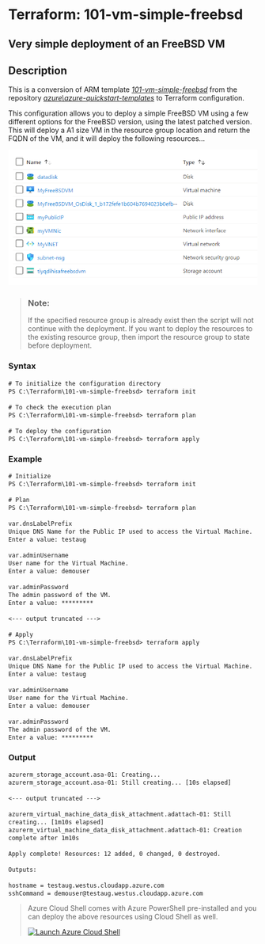 # Terraform: 101-vm-simple-freebsd
## Very simple deployment of an FreeBSD VM
## Description 

This is a conversion of ARM template *[101-vm-simple-freebsd](https://github.com/Azure/azure-quickstart-templates/tree/master/101-vm-simple-freebsd)* from the repository *[azure\azure-quickstart-templates](https://github.com/Azure/azure-quickstart-templates)* to Terraform configuration.

This configuration allows you to deploy a simple FreeBSD VM using a few different options for the FreeBSD version, using the latest patched version. This will deploy a A1 size VM in the resource group location and return the FQDN of the VM, and it will deploy the following resources…

![output](resources.png)

> ### Note:
> If the specified resource group is already exist then the script will not continue with the deployment. If you want to deploy the resources to the existing resource group, then import the resource group to state before deployment.

### Syntax
```
# To initialize the configuration directory
PS C:\Terraform\101-vm-simple-freebsd> terraform init 

# To check the execution plan
PS C:\Terraform\101-vm-simple-freebsd> terraform plan

# To deploy the configuration
PS C:\Terraform\101-vm-simple-freebsd> terraform apply
``` 
### Example
```
# Initialize
PS C:\Terraform\101-vm-simple-freebsd> terraform init 

# Plan
PS C:\Terraform\101-vm-simple-freebsd> terraform plan

var.dnsLabelPrefix
Unique DNS Name for the Public IP used to access the Virtual Machine.
Enter a value: testaug

var.adminUsername
User name for the Virtual Machine.
Enter a value: demouser

var.adminPassword
The admin password of the VM.
Enter a value: *********

<--- output truncated --->

# Apply
PS C:\Terraform\101-vm-simple-freebsd> terraform apply

var.dnsLabelPrefix
Unique DNS Name for the Public IP used to access the Virtual Machine.
Enter a value: testaug

var.adminUsername
User name for the Virtual Machine.
Enter a value: demouser

var.adminPassword
The admin password of the VM.
Enter a value: *********
```

### Output
```
azurerm_storage_account.asa-01: Creating...
azurerm_storage_account.asa-01: Still creating... [10s elapsed]

<--- output truncated --->

azurerm_virtual_machine_data_disk_attachment.adattach-01: Still creating... [1m10s elapsed]
azurerm_virtual_machine_data_disk_attachment.adattach-01: Creation complete after 1m10s

Apply complete! Resources: 12 added, 0 changed, 0 destroyed.

Outputs:

hostname = testaug.westus.cloudapp.azure.com
sshCommand = demouser@testaug.westus.cloudapp.azure.com
```

> Azure Cloud Shell comes with Azure PowerShell pre-installed and you can deploy the above resources using Cloud Shell as well.
>
>[![](https://shell.azure.com/images/launchcloudshell.png "Launch Azure Cloud Shell")](https://shell.azure.com)
